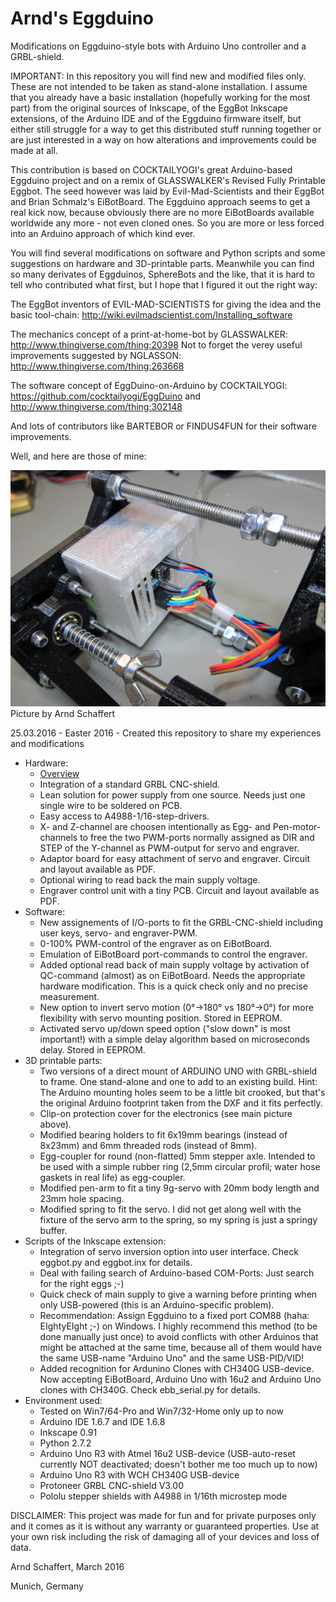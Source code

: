 # Arnd's Eggduino
Modifications on Eggduino-style bots with Arduino Uno controller and a GRBL-shield.

IMPORTANT: In this repository you will find new and modified files only. These are not intended to be taken as stand-alone installation. I assume that you already have a basic installation (hopefully working for the most part) from the original sources of Inkscape, of the EggBot Inkscape extensions, of the Arduino IDE and of the Eggduino firmware itself, but either still struggle for a way to get this distributed stuff running together or are just interested in a way on how alterations and improvements could be made at all.

This contribution is based on COCKTAILYOGI's great Arduino-based Eggduino project and on a remix of GLASSWALKER's Revised Fully Printable Eggbot. The seed however was laid by Evil-Mad-Scientists and their EggBot and Brian Schmalz's EiBotBoard. The Eggduino approach seems to get a real kick now, because obviously there are no more EiBotBoards available worldwide any more - not even cloned ones. So you are more or less forced into an Arduino approach of which kind ever. 

You will find several modifications on software and Python scripts and some suggestions on hardware and 3D-printable parts. Meanwhile you can find so many derivates of Eggduinos, SphereBots and the like, that it is hard to tell who contributed what first, but I hope that I figured it out the right way:

The EggBot inventors of EVIL-MAD-SCIENTISTS for giving the idea and the basic tool-chain: http://wiki.evilmadscientist.com/Installing_software

The mechanics concept of a print-at-home-bot by GLASSWALKER: http://www.thingiverse.com/thing:20398
Not to forget the verey useful improvements suggested by NGLASSON: http://www.thingiverse.com/thing:263668

The software concept of EggDuino-on-Arduino by COCKTAILYOGI: https://github.com/cocktailyogi/EggDuino and http://www.thingiverse.com/thing:302148

And lots of contributors like BARTEBOR or FINDUS4FUN for their software improvements.

Well, and here are those of mine:

![Eggduino](./Arnds_Eggduino_modified.JPG?raw=true "Eggduino")
Picture by Arnd Schaffert

25.03.2016 - Easter 2016 - Created this repository to share my experiences and modifications

- Hardware:
	- [Overview](./Eggduino_with_Arduino_and_GRBL-Shield.pdf) 	
	- Integration of a standard GRBL CNC-shield.
	- Lean solution for power supply from one source. Needs just one single wire to be soldered on PCB.
	- Easy access to A4988-1/16-step-drivers. 
	- X- and Z-channel are choosen intentionally as Egg- and Pen-motor-channels to free the two PWM-ports normally assigned as DIR and STEP of the Y-channel as PWM-output for servo and engraver.
	- Adaptor board for easy attachment of servo and engraver. Circuit and layout available as PDF.
	- Optional wiring to read back the main supply voltage.
	- Engraver control unit with a tiny PCB. Circuit and layout available as PDF.
- Software:
	- New assignements of I/O-ports to fit the GRBL-CNC-shield including user keys, servo- and engraver-PWM.
	- 0-100% PWM-control of the engraver as on EiBotBoard.
	- Emulation of EiBotBoard port-commands to control the engraver.
	- Added optional read back of main supply voltage by activation of QC-command (almost) as on EiBotBoard. Needs the appropriate hardware modification. This is a quick check only and no precise measurement.
	- New option to invert servo motion (0°->180° vs 180°->0°) for more flexibility with servo mounting position. Stored in EEPROM.
	- Activated servo up/down speed option ("slow down" is most important!) with a simple delay algorithm based on microseconds delay. Stored in EEPROM.
- 3D printable parts:
	- Two versions of a direct mount of ARDUINO UNO with GRBL-shield to frame. One stand-alone and one to add to an existing build. Hint: The Arduino mounting holes seem to be a little bit crooked, but that's the original Arduino footprint taken from the DXF and it fits perfectly.
	- Clip-on protection cover for the electronics (see main picture above).
	- Modified bearing holders to fit 6x19mm bearings (instead of 8x23mm) and 6mm threaded rods (instead of 8mm).
	- Egg-coupler for round (non-flatted) 5mm stepper axle. Intended to be used with a simple rubber ring (2,5mm circular profil; water hose gaskets in real life) as egg-coupler.
	- Modified pen-arm to fit a tiny 9g-servo with 20mm body length and 23mm hole spacing.
	- Modified spring to fit the servo. I did not get along well with the fixture of the servo arm to the spring, so my spring is just a springy buffer.
- Scripts of the Inkscape extension:
	- Integration of servo inversion option into user interface. Check eggbot.py and eggbot.inx for details.
	- Deal with failing search of Arduino-based COM-Ports: Just search for the right eggs ;-)
	- Quick check of main supply to give a warning before printing when only USB-powered (this is an Arduino-specific problem).
	- Recommendation: Assign Eggduino to a fixed port COM88 (haha: EIghtyEIght ;-) on Windows. I highly recommend this method (to be done manually just once) to avoid conflicts with other Arduinos that might be attached at the same time, because all of them would have the same USB-name "Arduino Uno" and the same USB-PID/VID!
	- Added recognition for Ardunino Clones with CH340G USB-device. Now accepting EiBotBoard, Arduino Uno with 16u2 and Arduino Uno clones with CH340G. Check ebb_serial.py for details.
- Environment used:
	- Tested on Win7/64-Pro and Win7/32-Home only up to now
	- Arduino IDE 1.6.7 and IDE 1.6.8
	- Inkscape 0.91
	- Python 2.7.2
	- Arduino Uno R3 with Atmel 16u2 USB-device (USB-auto-reset currently NOT deactivated; doesn't bother me too much up to now)
	- Arduino Uno R3 with WCH CH340G USB-device
	- Protoneer GRBL CNC-shield V3.00
	- Pololu stepper shields with A4988 in 1/16th microstep mode

DISCLAIMER: This project was made for fun and for private purposes only and it comes as it is without any warranty or guaranteed properties. Use at your own risk including the risk of damaging all of your devices and loss of data.

Arnd Schaffert, March 2016

Munich, Germany




